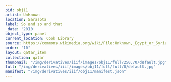 ```yaml
---
pid: obj11
artist: Unknown
location: Sarasota
label: So and so and that
_date: '2010'
object_type: panel
current_location: Cook Library
source: https://commons.wikimedia.org/wiki/File:Unknown,_Egypt_or_Syria,_14th_Century_-_Sulwan_Al-Muta%27a_-_Google_Art_Project.jpg
order: '10'
layout: qatar_item
collection: qatar
thumbnail: "/img/derivatives/iiif/images/obj11/full/250,/0/default.jpg"
full: "/img/derivatives/iiif/images/obj11/full/full/0/default.jpg"
manifest: "/img/derivatives/iiif/obj11/manifest.json"
---
```

